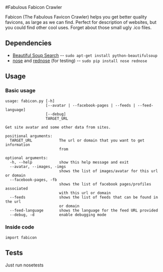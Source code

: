 #Fabulous Fabicon Crawler

Fabicon (The Fabulous Favicon Crawler) helps you get better quality favicons, as large as we can find. Perfect for description of websites, but you could find other cool uses. 
Forget about those small ugly .ico files.

## Dependencies

* [Beautiful Soup Search](http://www.crummy.com/software/BeautifulSoup/) -- `sudo apt-get install python-beautifulsoup`
* [nose](https://nose.readthedocs.org/en/latest/) and [rednose](https://github.com/gfxmonk/rednose) (for testing) -- `sudo pip install nose rednose`

## Usage
### Basic usage 

	usage: fabicon.py [-h]
	                  [--avatar | --facebook-pages | --feeds | --feed-language]
	                  [--debug]
	                  TARGET_URL
	
	Get site avatar and some other data from sites.
	
	positional arguments:
	  TARGET_URL            The url or domain that you want to get information
	                        from
	
	optional arguments:
	  -h, --help            show this help message and exit
	  --avatar, --images, -imgs
	                        shows the list of images/avatar for this url or domain
	  --facebook-pages, -fb
	                        shows the list of facebook pages/profiles associated
	                        with this url or domain
	  --feeds               shows the list of feeds that can be found in the url
	                        or domain
	  --feed-language       shows the language for the feed URL provided
	  --debug, -d           enable debugging mode

### Inside code 
	
	import fabicon


## Tests
Just run
	nosetests


	
    
